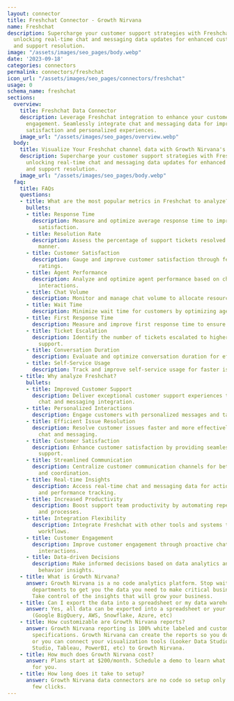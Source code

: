 ```yaml
---
layout: connector
title: Freshchat Connector - Growth Nirvana
name: Freshchat
description: Supercharge your customer support strategies with Freshchat integration,
  unlocking real-time chat and messaging data updates for enhanced customer interactions
  and support resolution.
image: "/assets/images/seo_pages/body.webp"
date: '2023-09-18'
categories: connectors
permalink: connectors/freshchat
icon_url: "/assets/images/seo_pages/connectors/freshchat"
usage: 0
schema_name: freshchat
sections:
  overview:
    title: Freshchat Data Connector
    description: Leverage Freshchat integration to enhance your customer support and
      engagement. Seamlessly integrate chat and messaging data for improved customer
      satisfaction and personalized experiences.
    image_url: "/assets/images/seo_pages/overview.webp"
  body:
    title: Visualize Your Freshchat channel data with Growth Nirvana's Freshchat Connector
    description: Supercharge your customer support strategies with Freshchat integration,
      unlocking real-time chat and messaging data updates for enhanced customer interactions
      and support resolution.
    image_url: "/assets/images/seo_pages/body.webp"
  faq:
    title: FAQs
    questions:
    - title: What are the most popular metrics in Freshchat to analyze?
      bullets:
      - title: Response Time
        description: Measure and optimize average response time to improve customer
          satisfaction.
      - title: Resolution Rate
        description: Assess the percentage of support tickets resolved in a timely
          manner.
      - title: Customer Satisfaction
        description: Gauge and improve customer satisfaction through feedback and
          ratings.
      - title: Agent Performance
        description: Analyze and optimize agent performance based on chat and messaging
          interactions.
      - title: Chat Volume
        description: Monitor and manage chat volume to allocate resources effectively.
      - title: Wait Time
        description: Minimize wait time for customers by optimizing agent availability.
      - title: First Response Time
        description: Measure and improve first response time to ensure prompt support.
      - title: Ticket Escalation
        description: Identify the number of tickets escalated to higher levels of
          support.
      - title: Conversation Duration
        description: Evaluate and optimize conversation duration for efficient support.
      - title: Self-Service Usage
        description: Track and improve self-service usage for faster issue resolution.
    - title: Why analyze Freshchat?
      bullets:
      - title: Improved Customer Support
        description: Deliver exceptional customer support experiences through real-time
          chat and messaging integration.
      - title: Personalized Interactions
        description: Engage customers with personalized messages and targeted support.
      - title: Efficient Issue Resolution
        description: Resolve customer issues faster and more effectively through integrated
          chat and messaging.
      - title: Customer Satisfaction
        description: Enhance customer satisfaction by providing seamless and responsive
          support.
      - title: Streamlined Communication
        description: Centralize customer communication channels for better visibility
          and coordination.
      - title: Real-time Insights
        description: Access real-time chat and messaging data for actionable insights
          and performance tracking.
      - title: Increased Productivity
        description: Boost support team productivity by automating repetitive tasks
          and processes.
      - title: Integration Flexibility
        description: Integrate Freshchat with other tools and systems to streamline
          workflows.
      - title: Customer Engagement
        description: Improve customer engagement through proactive chat and messaging
          interactions.
      - title: Data-driven Decisions
        description: Make informed decisions based on data analytics and customer
          behavior insights.
    - title: What is Growth Nirvana?
      answer: Growth Nirvana is a no code analytics platform. Stop waiting for other
        departments to get you the data you need to make critical business decisions.
        Take control of the insights that will grow your business.
    - title: Can I export the data into a spreadsheet or my data warehouse?
      answer: Yes, all data can be exported into a spreadsheet or your data warehouse
        (Google BigQuery, AWS, Snowflake, Azure, etc)
    - title: How customizable are Growth Nirvana reports?
      answer: Growth Nirvana reporting is 100% white labeled and customized to your
        specifications. Growth Nirvana can create the reports so you don’t have to
        or you can connect your visualization tools (Looker Data Studio/Google Data
        Studio, Tableau, PowerBI, etc) to Growth Nirvana.
    - title: How much does Growth Nirvana cost?
      answer: Plans start at $200/month. Schedule a demo to learn what plan is best
        for you.
    - title: How long does it take to setup?
      answer: Growth Nirvana data connectors are no code so setup only requires a
        few clicks.
---
```

